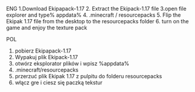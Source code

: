 ENG
1.Download Ekipapack-1.17
2. Extract the Ekipack-1.17 file
3.open file explorer and type% appdata%
4. .minecraft / resourcepacks
5. Flip the Ekipak 1.17 file from the desktop to the resourcepacks folder
6. turn on the game and enjoy the texture pack


POL
1. pobierz Ekipapack-1.17
2. Wypakuj plik Ekipack-1.17
3. otwórz eksplorator plików i wpisz %appdata%
4. .minecraft/resourcepacks
5. przerzuć plik Ekipak 1.17 z pulpitu do folderu resourcepacks
6. włącz gre i ciesz się paczką tekstur
